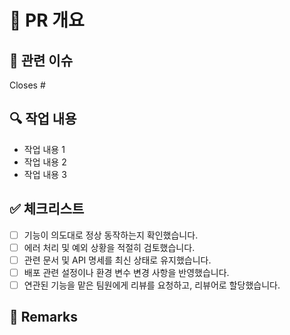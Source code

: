 # 🚀 PR 개요  
<!-- 이번 PR에서 작업한 내용을 한 줄로 간단히 요약 -->

## 🔗 관련 이슈  
<!-- Closes 키워드가 있어야 PR이 머지되었을 때 이슈가 자동으로 닫힙니다. -->
Closes #

## 🔍 작업 내용  
- 작업 내용 1  
- 작업 내용 2  
- 작업 내용 3

## ✅ 체크리스트  
- [ ] 기능이 의도대로 정상 동작하는지 확인했습니다.  
- [ ] 에러 처리 및 예외 상황을 적절히 검토했습니다.  
- [ ] 관련 문서 및 API 명세를 최신 상태로 유지했습니다.  
- [ ] 배포 관련 설정이나 환경 변수 변경 사항을 반영했습니다.
- [ ] 연관된 기능을 맡은 팀원에게 리뷰를 요청하고, 리뷰어로 할당했습니다.

## 💬 Remarks  
<!-- 특이사항, 논의 사항, 배포 관련 안내 등 -->

